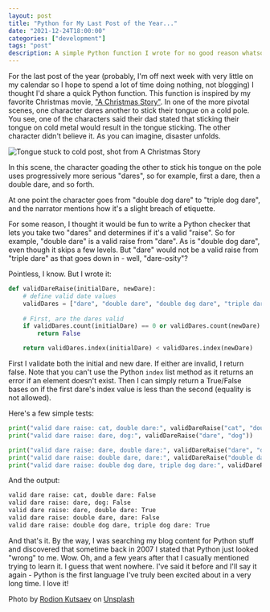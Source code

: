 ```yaml
---
layout: post
title: "Python for My Last Post of the Year..."
date: "2021-12-24T18:00:00"
categories: ["development"]
tags: "post"
description: A simple Python function I wrote for no good reason whatsoever...
---
```


For the last post of the year (probably, I'm off next week with very little on my calendar so I hope to spend a lot of time doing nothing, not blogging) I thought I'd share a quick Python function. This function is inspired by my favorite Christmas movie, ["A Christmas Story"](https://www.imdb.com/title/tt0085334/). In one of the more pivotal scenes, one character dares another to stick their tongue on a cold pole. You see, one of the characters said their dad stated that sticking their tongue on cold metal would result in the tongue sticking. The other character didn't believe it. As you can imagine, disaster unfolds.

<p>
<img src="https://static.raymondcamden.com/images/2021/12/pole_post.jpg" alt="Tongue stuck to cold post, shot from A Christmas Story" class="lazyload imgborder imgcenter">
</p>

In this scene, the character goading the other to stick his tongue on the pole uses progressively more serious "dares", so for example, first a dare, then a double dare, and so forth.

At one point the character goes from "double dog dare" to "triple dog dare", and the narrator mentions how it's a slight breach of etiquette. 

For some reason, I thought it would be fun to write a Python checker that lets you take two "dares" and determines if it's a valid "raise". So for example, "double dare" is a valid raise from "dare". As is "double dog dare", even though it skips a few levels. But "dare" would not be a valid raise from "triple dare" as that goes down in - well, "dare-osity"? 

Pointless, I know. But I wrote it:

```python
def validDareRaise(initialDare, newDare):
	# define valid date values
	validDares = ["dare", "double dare", "double dog dare", "triple dare", "triple dog dare"]
	
	# First, are the dares valid
	if validDares.count(initialDare) == 0 or validDares.count(newDare) == 0:
		return False

	return validDares.index(initialDare) < validDares.index(newDare)
```

First I validate both the initial and new dare. If either are invalid, I return false. Note that you can't use the Python `index` list method as it returns an error if an element doesn't exist. Then I can simply return a True/False bases on if the first dare's index value is less than the second (equality is not allowed).

Here's a few simple tests:

```python
print("valid dare raise: cat, double dare:", validDareRaise("cat", "double dare"))
print("valid dare raise: dare, dog:", validDareRaise("dare", "dog"))

print("valid dare raise: dare, double dare:", validDareRaise("dare", "double dare"))
print("valid dare raise: double dare, dare:", validDareRaise("double dare","dare"))
print("valid dare raise: double dog dare, triple dog dare:", validDareRaise("double dog dare", "triple dog dare"))
```

And the output:

```bash
valid dare raise: cat, double dare: False
valid dare raise: dare, dog: False
valid dare raise: dare, double dare: True
valid dare raise: double dare, dare: False
valid dare raise: double dog dare, triple dog dare: True
```

And that's it. By the way, I was searching my blog content for Python stuff and discovered that sometime back in 2007 I stated that Python just looked "wrong" to me. Wow. Oh, and a few years after that I casually mentioned trying to learn it. I guess that went nowhere. I've said it before and I'll say it again - Python is the first language I've truly been excited about in a very long time. I love it!

Photo by <a href="https://unsplash.com/@frostroomhead?utm_source=unsplash&utm_medium=referral&utm_content=creditCopyText">Rodion Kutsaev</a> on <a href="https://unsplash.com/s/photos/christmas?utm_source=unsplash&utm_medium=referral&utm_content=creditCopyText">Unsplash</a>
  
